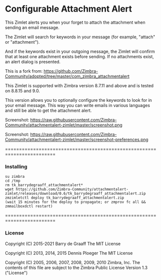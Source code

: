 Configurable Attachment Alert
==========

This Zimlet alerts you when your forget to attach the attachment when sending an email message.

The Zimlet will search for keywords in your message (for example, "attach" or "attachment"). 

And if the keywords exist in your outgoing message, the Zimlet will confirm that at least
one attachment exists before sending. If no attachments exist, an alert dialog is presented.

This is a fork from:
https://github.com/Zimbra-Community/adopted/tree/master/com_zimbra_attachmentalert

This Zimlet is supported with Zimbra version 8.7.11 and above and is tested on 8.8.15 and 9.0.

This version allows you to optionally configure the keywords to look for in
your email message. This way you can write emails in various languages and
still be able to get the attachment alert.

Screenshot: https://raw.githubusercontent.com/Zimbra-Community/attachmentalert-zimlet/master/screenshot.png

Screenshot: https://raw.githubusercontent.com/Zimbra-Community/attachmentalert-zimlet/master/screenshot-preferences.png

========================================================================

### Installing

    su zimbra
    cd /tmp
    rm tk_barrydegraaff_attachmentalert*
    wget https://github.com/Zimbra-Community/attachmentalert-zimlet/releases/download/0.6/tk_barrydegraaff_attachmentalert.zip
    zmzimletctl deploy tk_barrydegraaff_attachmentalert.zip
    (wait 15 minutes for the deploy to propagate; or zmprov fc all && zmmailboxdctl restart)

========================================================================


### License

Copyright (C) 2015-2021 Barry de Graaff
The MIT License

Copyright (C) 2013, 2014, 2015 Dennis Ploeger
The MIT License

Copyright (C) 2005, 2006, 2007, 2008, 2009, 2010 Zimbra, Inc.
The contents of this file are subject to the Zimbra Public License
Version 1.3 ("License")
